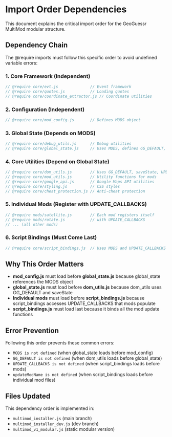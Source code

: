 # Import Order Dependencies

This document explains the critical import order for the GeoGuessr MultiMod modular structure.

## Dependency Chain

The @require imports must follow this specific order to avoid undefined variable errors:

### 1. Core Framework (Independent)
```javascript
// @require core/evt.js              // Event framework
// @require core/quotes.js           // Loading quotes  
// @require core/coordinate_extractor.js // Coordinate utilities
```

### 2. Configuration (Independent)
```javascript
// @require core/mod_config.js       // Defines MODS object
```

### 3. Global State (Depends on MODS)
```javascript
// @require core/debug_utils.js      // Debug utilities
// @require core/global_state.js     // Uses MODS, defines GG_DEFAULT, saveState, UPDATE_CALLBACKS
```

### 4. Core Utilities (Depend on Global State)
```javascript
// @require core/dom_utils.js        // Uses GG_DEFAULT, saveState, UPDATE_CALLBACKS
// @require core/mod_utils.js        // Utility functions for mods
// @require core/google_api.js       // Google Maps API utilities
// @require core/styling.js          // CSS styles
// @require core/cheat_protection.js // Anti-cheat protection
```

### 5. Individual Mods (Register with UPDATE_CALLBACKS)
```javascript
// @require mods/satellite.js        // Each mod registers itself
// @require mods/rotate.js           // with UPDATE_CALLBACKS
// ... (all other mods)
```

### 6. Script Bindings (Must Come Last)
```javascript
// @require core/script_bindings.js  // Uses MODS and UPDATE_CALLBACKS
```

## Why This Order Matters

- **mod_config.js** must load before **global_state.js** because global_state references the MODS object
- **global_state.js** must load before **dom_utils.js** because dom_utils uses GG_DEFAULT and saveState
- **Individual mods** must load before **script_bindings.js** because script_bindings accesses UPDATE_CALLBACKS that mods populate
- **script_bindings.js** must load last because it binds all the mod update functions

## Error Prevention

Following this order prevents these common errors:
- `MODS is not defined` (when global_state loads before mod_config)
- `GG_DEFAULT is not defined` (when dom_utils loads before global_state)  
- `UPDATE_CALLBACKS is not defined` (when script_bindings loads before mods)
- `updateModName is not defined` (when script_bindings loads before individual mod files)

## Files Updated

This dependency order is implemented in:
- `multimod_installer.js` (main branch)
- `multimod_installer_dev.js` (dev branch)  
- `multimod_v1_modular.js` (static modular version)
